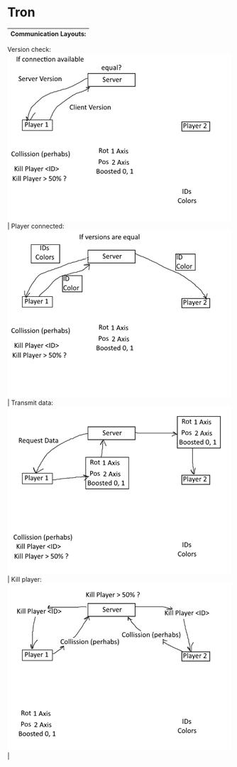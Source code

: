 # Tron

Communication Layouts: |
-----------------------|
Version check:
![Version check](/VersionCheck.png) |
Player connected:
![Player connected](/PlayerConnected.png) |
Transmit data:
![Transmit data](/TransmitData.png) |
Kill player:
![Kill player](/KillPlayer.png) |
